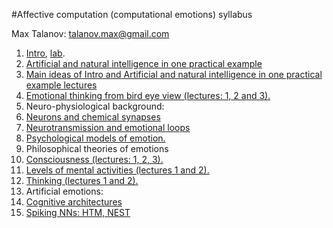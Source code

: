 #Affective computation (computational emotions) syllabus

Max Talanov: talanov.max@gmail.com

1. [Intro](intro.md), [lab](lab_0.md).
1. [Artificial and natural intelligence in one practical example](one_example.md)
1. [Main ideas of Intro and Artificial and natural intelligence in one practical example lectures](main_ideas_of_1_and_2.md)
1. [Emotional thinking from bird eye view (lectures: 1, 2 and 3).](emotional_thinking.md)
1. Neuro-physiological background:
  2. [Neurons and chemical synapses](neurons_and_chemical_synapses.md)
  2. [Neurotransmission and emotional loops](neurotransmission.md)
1. [Psychological models of emotion.](psychological_models_of_emotion.md)
1. Philosophical theories of emotions
  2. [Consciousness (lectures: 1, 2, 3).](consciousness.md)
  2. [Levels of mental activities (lectures 1 and 2).](levels_of_mental_activities.md)
  2. [Thinking (lectures 1 and 2).](thinking.md)
1. Artificial emotions:
  2. [Cognitive architectures](cognitive_architecture.md)
  2. [Spiking NNs: HTM, NEST](realistic_nns.md)
